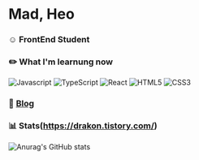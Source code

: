 <!--
**MadHeo/MadHeo** is a ✨ _special_ ✨ repository because its `README.md` (this file) appears on your GitHub profile.

Here are some ideas to get you started:

- 🔭 I’m currently working on ...
- 🌱 I’m currently learning ...
- 👯 I’m looking to collaborate on ...
- 🤔 I’m looking for help with ...
- 💬 Ask me about ...
- 📫 How to reach me: ...
- 😄 Pronouns: ...
- ⚡ Fun fact: ...
-->
# Mad, Heo

### ☺️ FrontEnd Student<br/>

### ✏️ What I'm learnung now <br/>
![Javascript](https://img.shields.io/badge/Javascript-F7DF1E?style=flat-square&logo=JavaScript&logoColor=black)
![TypeScript](https://img.shields.io/badge/TypeScript-3178C6?style=flat-square&logo=TypeScript&logoColor=white)
![React](https://img.shields.io/badge/React-61DAFB?style=flat-square&logo=React&logoColor=black)
![HTML5](https://img.shields.io/badge/HTML5-E34F26?style=flat-square&logo=HTML5&logoColor=white)
![CSS3](https://img.shields.io/badge/CSS3-1572B6?style=flat-square&logo=CSS3&logoColor=white)

### 📙 [Blog](https://drakon.tistory.com/)

### 📊 Stats(https://drakon.tistory.com/)
![Anurag's GitHub stats](https://github-readme-stats.vercel.app/api?username=MadHeo&theme=dark&show_icons=true)


